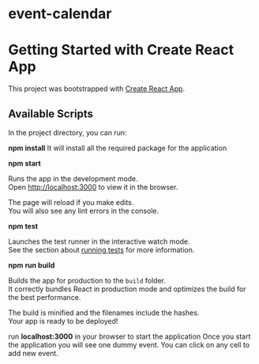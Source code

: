 # event-calendar
# Getting Started with Create React App

This project was bootstrapped with [Create React App](https://github.com/facebook/create-react-app).

## Available Scripts

In the project directory, you can run:

**npm install**
It will install all the required package for the application

**npm start**

Runs the app in the development mode.\
Open [http://localhost:3000](http://localhost:3000) to view it in the browser.

The page will reload if you make edits.\
You will also see any lint errors in the console.

**npm test**

Launches the test runner in the interactive watch mode.\
See the section about [running tests](https://facebook.github.io/create-react-app/docs/running-tests) for more information.

**npm run build**

Builds the app for production to the `build` folder.\
It correctly bundles React in production mode and optimizes the build for the best performance.

The build is minified and the filenames include the hashes.\
Your app is ready to be deployed!

run **localhost:3000** in your browser to start the application
Once you start the application you will see one dummy event. 
You can click on any cell to add new event.